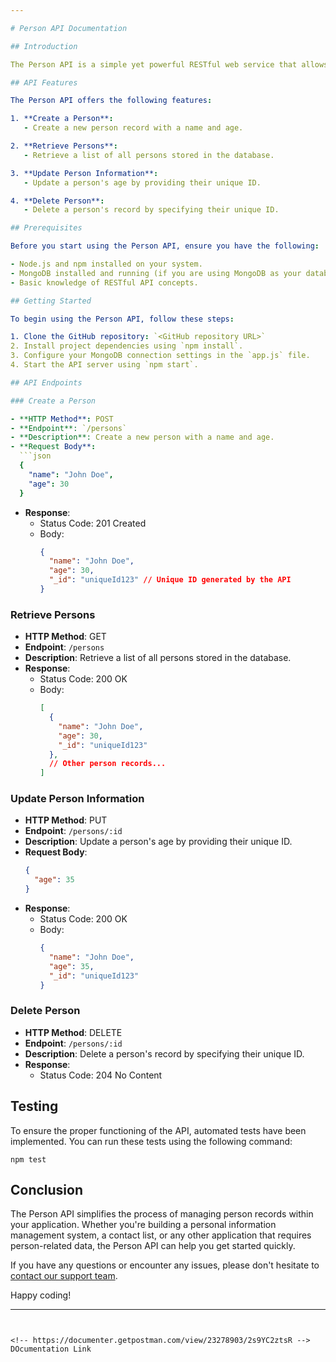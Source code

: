 ```yaml
---

# Person API Documentation

## Introduction

The Person API is a simple yet powerful RESTful web service that allows you to manage information about individuals, or "persons." This API provides endpoints for creating, retrieving, updating, and deleting person records. It is designed to be user-friendly and can be integrated into various applications that require basic person management functionality.

## API Features

The Person API offers the following features:

1. **Create a Person**:
   - Create a new person record with a name and age.

2. **Retrieve Persons**:
   - Retrieve a list of all persons stored in the database.

3. **Update Person Information**:
   - Update a person's age by providing their unique ID.

4. **Delete Person**:
   - Delete a person's record by specifying their unique ID.

## Prerequisites

Before you start using the Person API, ensure you have the following:

- Node.js and npm installed on your system.
- MongoDB installed and running (if you are using MongoDB as your database).
- Basic knowledge of RESTful API concepts.

## Getting Started

To begin using the Person API, follow these steps:

1. Clone the GitHub repository: `<GitHub repository URL>`
2. Install project dependencies using `npm install`.
3. Configure your MongoDB connection settings in the `app.js` file.
4. Start the API server using `npm start`.

## API Endpoints

### Create a Person

- **HTTP Method**: POST
- **Endpoint**: `/persons`
- **Description**: Create a new person with a name and age.
- **Request Body**:
  ```json
  {
    "name": "John Doe",
    "age": 30
  }
  ```
- **Response**:
  - Status Code: 201 Created
  - Body:
    ```json
    {
      "name": "John Doe",
      "age": 30,
      "_id": "uniqueId123" // Unique ID generated by the API
    }
    ```

### Retrieve Persons

- **HTTP Method**: GET
- **Endpoint**: `/persons`
- **Description**: Retrieve a list of all persons stored in the database.
- **Response**:
  - Status Code: 200 OK
  - Body:
    ```json
    [
      {
        "name": "John Doe",
        "age": 30,
        "_id": "uniqueId123"
      },
      // Other person records...
    ]
    ```

### Update Person Information

- **HTTP Method**: PUT
- **Endpoint**: `/persons/:id`
- **Description**: Update a person's age by providing their unique ID.
- **Request Body**:
  ```json
  {
    "age": 35
  }
  ```
- **Response**:
  - Status Code: 200 OK
  - Body:
    ```json
    {
      "name": "John Doe",
      "age": 35,
      "_id": "uniqueId123"
    }
    ```

### Delete Person

- **HTTP Method**: DELETE
- **Endpoint**: `/persons/:id`
- **Description**: Delete a person's record by specifying their unique ID.
- **Response**:
  - Status Code: 204 No Content

## Testing

To ensure the proper functioning of the API, automated tests have been implemented. You can run these tests using the following command:

```
npm test
```

## Conclusion

The Person API simplifies the process of managing person records within your application. Whether you're building a personal information management system, a contact list, or any other application that requires person-related data, the Person API can help you get started quickly.

If you have any questions or encounter any issues, please don't hesitate to [contact our support team](mailto:support@example.com).

Happy coding!

---
```


<!-- https://documenter.getpostman.com/view/23278903/2s9YC2ztsR --> DOcumentation Link
